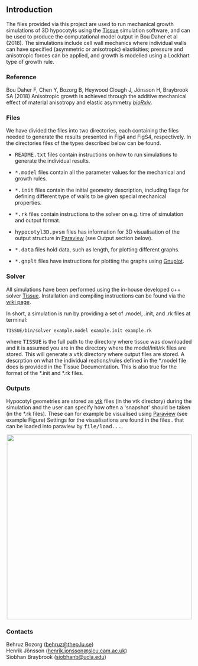 <h2>Introduction</h2>

The files provided via this project are used to run mechanical growth simulations of 3D hypocotyls
using the <a href="https://www.gitlab.com/slcu/teamhj/tissue">Tissue</a> simulation software,
and can be used to produce the computational model output in Bou Daher et al (2018). 
The simulations include cell wall mechanics where individual walls can have specified 
(asymmetric or anisotropic) elastisities; pressure and anisotropic forces can be applied,
and growth is modelled using a Lockhart type of growth rule.

<h3>Reference</h3>

Bou Daher F, Chen Y, Bozorg B, Heywood Clough J, Jönsson H, Braybrook SA (2018)
Anisotropic growth is achieved through the additive mechanical effect of material 
anisotropy and elastic asymmetry
<a href="https://www.biorxiv.org/content/early/2018/05/07/316364"><i>bioRxiv</i></a>.

<h3>Files</h3>

We have divided the files into two directories, each containing the files needed to generate 
the results presented in Fig4 and FigS4, respectively. In the directories files of 
the types described below can be found.

* <tt>README.txt</tt> files contain instructions on how to run simulations to generate
the individual results.

* <tt>*.model</tt> files contain all the parameter values for the mechanical and 
growth rules.  

* <tt>*.init</tt> files contain the initial geometry description, including 
flags for defining different type of walls to be given special mechanical properties.

*  <tt>*.rk</tt> files contain instructions to the solver on e.g. time of simulation 
and output format.

* <tt>hypocotyl3D.pvsm</tt> files has information for 3D visualisation of the output
structure in <a href="http://www.paraview.org">Paraview</a> (see Output section below).

* <tt>*.data</tt> files hold data, such as length, for plotting different graphs.

* <tt>*.gnplt</tt> files have instructions for plotting the graphs using 
<a href="http://www.gnuplot.info/">Gnuplot</a>. 


<h3>Solver</h3>

All simulations have been performed using the in-house developed c++ solver 
<a href="https://www.gitlab.com/slcu/teamhj/tissue">Tissue</a>. Installation and compiling 
instructions can be found via the <a href="https://gitlab.com/slcu/teamHJ/tissue/wikis/Installation">
wiki page</a>.

In short, a simulation is run by providing a set of .model, .init, and .rk files at terminal:

```
TISSUE/bin/solver example.model example.init example.rk
```
where <tt>TISSUE</tt> is the full path to the directory where tissue was downloaded 
and it is assumed you are in the directory where the model/init/rk files are stored.
This will generate a <tt>vtk</tt> directory where output files are stored. A descrption 
on what the individual reations/rules defined in the *.model file does is provided 
in the Tissue Documentation. This is also true for the format of the *.init and *.rk files.

<h3>Outputs</h3>

Hypocotyl geometries are stored as <a href="https://www.vtk.org">vtk</a> files (in the vtk directory) during the simulation
and the user can specify how often a 'snapshot' should be taken (in the *.rk files). 
These can for example be visualised using <a
href="http://www.paraview.org">Paraview</a> (see example Figure) 
Settings for the visualisations are found in the files *.* that can be loaded into 
paraview by <tt>file/load...</tt>.

<center><img width=500 src="paraview_example.png"></center>

<h3>Contacts</h3>

Behruz Bozorg (behruz@thep.lu.se)<br>
Henrik Jönsson (henrik.jonsson@slcu.cam.ac.uk)<br>
Siobhan Braybrook (siobhanb@ucla.edu)

